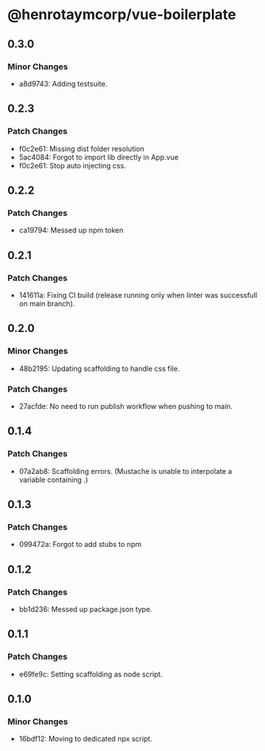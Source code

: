 # @henrotaymcorp/vue-boilerplate

## 0.3.0

### Minor Changes

- a8d9743: Adding testsuite.

## 0.2.3

### Patch Changes

- f0c2e61: Missing dist folder resolution
- 5ac4084: Forgot to import lib directly in App.vue
- f0c2e61: Stop auto injecting css.

## 0.2.2

### Patch Changes

- ca19794: Messed up npm token

## 0.2.1

### Patch Changes

- 141611a: Fixing CI build (release running only when linter was successfull on main branch).

## 0.2.0

### Minor Changes

- 48b2195: Updating scaffolding to handle css file.

### Patch Changes

- 27acfde: No need to run publish workflow when pushing to main.

## 0.1.4

### Patch Changes

- 07a2ab8: Scaffolding errors. (Mustache is unable to interpolate a variable containing .)

## 0.1.3

### Patch Changes

- 099472a: Forgot to add stubs to npm

## 0.1.2

### Patch Changes

- bb1d236: Messed up package.json type.

## 0.1.1

### Patch Changes

- e69fe9c: Setting scaffolding as node script.

## 0.1.0

### Minor Changes

- 16bdf12: Moving to dedicated npx script.
